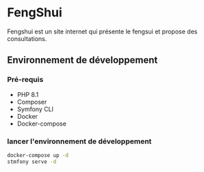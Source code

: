 # FengShui

Fengshui est un site internet qui présente le fengsui et propose des consultations.

## Environnement de développement

### Pré-requis

 * PHP 8.1
 * Composer
 * Symfony CLI
 * Docker
 * Docker-compose


### lancer l'environnement de développement

```bash
docker-compose up -d
stmfony serve -d 

```